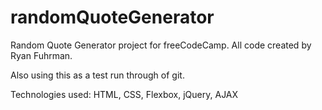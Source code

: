 # randomQuoteGenerator

Random Quote Generator project for freeCodeCamp. All code created by Ryan Fuhrman.

Also using this as a test run through of git.

Technologies used: HTML, CSS, Flexbox, jQuery, AJAX
